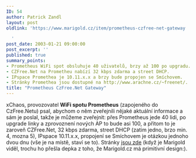 ```yaml
---
ID: 54
author: Patrick Zandl
layout: post
oldlink: 'https://www.marigold.cz/item/prometheus-czfree-net-gateway

  '
post_date: 2003-01-21 09:00:00
post_excerpt: ''
published: true
summary_points:
- Prometheus WiFi spot obsluhuje 40 uživatelů, brzy až 100 po upgradu.
- CZFree.Net na Prometheu nabízí 32 kbps zdarma a street DHCP.
- IPspace Promethea je 10.11.x.x a brzy bude propojen se Smíchovem.
- Stránky Promethea jsou dostupné na http://www.arachne.cz/~freenet/.
title: "Prometheus CzFree.Net Gateway"
---
```


xChaos, provozovatel <STRONG>WiFi spotu Prometheus</STRONG> (zapojeného do CzFree.Netu) psal, abychom o něm zveřejnili nějaké aktuální informace a sám je poslal, takže je můžeme zveřejnit: přes Prometheus jede 40 lidi, po upgrade linky a zprovoznení nových AP to bude asi 100, a přitom to je zaroveň CZFree.Net, 32 kbps zdarma, street DHCP (zatim jedno, brzo min. 4, mozna 5), IPspace 10.11.x.x, propojení se Smíchovem je otázkou jednoho dvou dnu (vše je na místě, staví se to). Stránky <A href="http://www.arachne.cz/~freenet/" target=_blank>jsou zde</A> (když je Marigold viděl, trochu ho přešla depka z toho, že Marigold.cz má primitivní design:).
